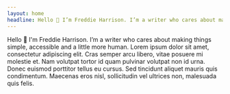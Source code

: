 ```yaml
---
layout: home
headline: Hello 👋 I’m Freddie Harrison. I’m a writer who cares about making things simple, accessible and a little more human.
---
```


Hello 👋 I'm Freddie Harrison. I’m a writer who cares about making things simple, accessible and a little more human. Lorem ipsum dolor sit amet, consectetur adipiscing elit. Cras semper arcu libero, vitae posuere mi molestie et. Nam volutpat tortor id quam pulvinar volutpat non id urna. Donec euismod porttitor tellus eu cursus. Sed tincidunt aliquet mauris quis condimentum. Maecenas eros nisl, sollicitudin vel ultrices non, malesuada quis felis.


